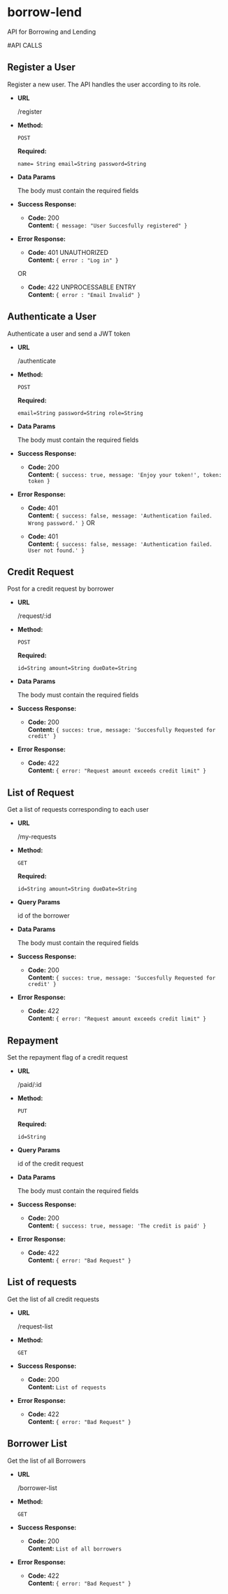 # borrow-lend
API for Borrowing and Lending

#API CALLS

**Register a User**
----
  Register a new user. The API handles the user according to its role.

* **URL**

  /register

* **Method:**

  `POST`


   **Required:**
 
   `name= String
    email=String
    password=String
    `

* **Data Params**

  The body must contain the required fields

* **Success Response:**

  * **Code:** 200 <br />
    **Content:** `{
        message: "User Succesfully registered"
      }`
 
* **Error Response:**

  * **Code:** 401 UNAUTHORIZED <br />
    **Content:** `{ error : "Log in" }`

  OR

  * **Code:** 422 UNPROCESSABLE ENTRY <br />
    **Content:** `{ error : "Email Invalid" }`

**Authenticate a User**
----
  Authenticate a user and send a JWT token

* **URL**

  /authenticate

* **Method:**

  `POST`


   **Required:**
 
   `email=String
    password=String
    role=String
    `

* **Data Params**

  The body must contain the required fields

* **Success Response:**

  * **Code:** 200 <br />
    **Content:** `{
          success: true,
          message: 'Enjoy your token!',
          token: token
        }`
           
 
* **Error Response:**

  * **Code:** 401 <br />
    **Content:** `{
          success: false,
          message: 'Authentication failed. Wrong password.'
        }` 
  OR

  * **Code:** 401 <br />
    **Content:** `{
          success: false,
          message: 'Authentication failed. User not found.'
        }`
    
**Credit Request**
----
  Post for a credit request by borrower

* **URL**

  /request/:id

* **Method:**

  `POST`


   **Required:**
 
   `id=String
    amount=String
    dueDate=String
    `

* **Data Params**

  The body must contain the required fields

* **Success Response:**

  * **Code:** 200 <br />
    **Content:** `{
          succes: true,
          message: 'Succesfully Requested for credit'
        }`
           
 
* **Error Response:**

  * **Code:** 422 <br />
    **Content:** `{
        error: "Request amount exceeds credit limit"
      }` 

**List of Request**
----
  Get a list of requests corresponding to each user

* **URL**

  /my-requests

* **Method:**

  `GET`


   **Required:**
 
   `id=String
    amount=String
    dueDate=String`

* **Query Params**

  id of the borrower

* **Data Params**

  The body must contain the required fields

* **Success Response:**

  * **Code:** 200 <br />
    **Content:** `{
          succes: true,
          message: 'Succesfully Requested for credit'
        }`
           
 
* **Error Response:**

  * **Code:** 422 <br />
    **Content:** `{
        error: "Request amount exceeds credit limit"
      }`

**Repayment**
----
  Set the repayment flag of a credit request

* **URL**

  /paid/:id

* **Method:**

  `PUT`

   **Required:**
 
   `id=String`

* **Query Params**

  id of the credit request

* **Data Params**

  The body must contain the required fields

* **Success Response:**

  * **Code:** 200 <br />
    **Content:** `{
        success: true,
        message: 'The credit is paid'
      }`
           
 
* **Error Response:**

  * **Code:** 422 <br />
    **Content:** `{
        error: "Bad Request"
      }`

**List of requests**
----
  Get the list of all credit requests

* **URL**

  /request-list

* **Method:**

  `GET`

* **Success Response:**

  * **Code:** 200 <br />
    **Content:** `List of requests`
           
 
* **Error Response:**

  * **Code:** 422 <br />
    **Content:** `{
        error: "Bad Request"
      }`      

**Borrower List**
----
  Get the list of all Borrowers

* **URL**

  /borrower-list

* **Method:**

  `GET`

* **Success Response:**

  * **Code:** 200 <br />
    **Content:** `List of all borrowers`
           
 
* **Error Response:**

  * **Code:** 422 <br />
    **Content:** `{
        error: "Bad Request"
      }`      